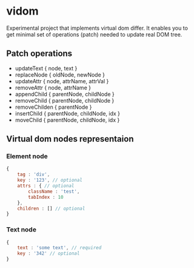 # vidom

Experimental project that implements virtual dom differ. It enables you to get minimal set of operations (patch) needed to update real DOM tree.

## Patch operations

  * updateText { node, text }
  * replaceNode { oldNode, newNode }
  * updateAttr { node, attrName, attrVal }
  * removeAttr { node, attrName }
  * appendChild { parentNode, childNode }
  * removeChild { parentNode, childNode }
  * removeChilden { parentNode }
  * insertChild { parentNode, childNode, idx }
  * moveChild { parentNode, childNode, idx }

## Virtual dom nodes representaion

### Element node
```js
{
    tag : 'div',
    key : '123', // optional
    attrs : { // optional
        className : 'test',
        tabIndex : 10
    },
    children : [] // optional
}
```

### Text node
```js
{
    text : 'some text', // required
    key : '342' // optional
}
```


